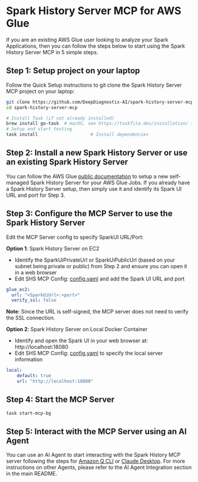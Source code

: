 # Spark History Server MCP for AWS Glue

If you are an existing AWS Glue user looking to analyze your Spark Applications, then you can follow the steps below to start using the Spark History Server MCP in 5 simple steps.

## Step 1: Setup project on your laptop

Follow the Quick Setup instructions to git clone the Spark History Server MCP project on your laptop:

```bash
git clone https://github.com/DeepDiagnostix-AI/spark-history-server-mcp.git
cd spark-history-server-mcp

# Install Task (if not already installed)
brew install go-task  # macOS, see https://taskfile.dev/installation/ for others
# Setup and start testing
task install                    # Install dependencies
```

## Step 2: Install a new Spark History Server or use an existing Spark History Server

You can follow the AWS Glue [public documentation](https://docs.aws.amazon.com/glue/latest/dg/monitor-spark-ui-history.html) to setup a new self-managed Spark History Server for your AWS Glue Jobs. If you already have a Spark History Server setup, then simply use it and identify its Spark UI URL and port for Step 3.

## Step 3: Configure the MCP Server to use the Spark History Server

Edit the MCP Server config to specify SparkUI URL/Port:

**Option 1**: Spark History Server on EC2

- Identify the SparkUiPrivateUrl or SparkUiPublicUrl (based on your subnet being private or public) from Step 2 and ensure you can open it in a web browser
- Edit SHS MCP Config: [config.yaml](../../../config.yaml) and add the Spark UI URL and port

```yaml
glue_ec2:
  url: "<SparkUiUrl>:<port>"
  verify_ssl: false
```

**Note**: Since the URL is self-signed, the MCP server does not need to verify the SSL connection.

**Option 2**: Spark History Server on Local Docker Container

- Identify and open the Spark UI in your web browser at: http://localhost:18080
- Edit SHS MCP Config: [config.yaml](../../../config.yaml) to specify the local server information

```yaml
local:
    default: true
    url: "http://localhost:18080"
```

## Step 4: Start the MCP Server

```bash
task start-mcp-bg
```

## Step 5: Interact with the MCP Server using an AI Agent

You can use an AI Agent to start interacting with the Spark History MCP server following the steps for [Amazon Q CLI](../../../examples/integrations/amazon-q-cli/README.md) or [Claude Desktop](../../../examples/integrations/claude-desktop/README.md). For more instructions on other Agents, please refer to the AI Agent Integration section in the main README.

